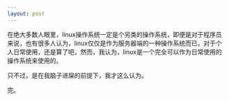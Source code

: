 ```yaml
---
layout: post
---
```


在绝大多数人眼里，linux操作系统一定是个另类的操作系统，即便是对于程序员来说，也有很多人认为，linux仅仅是作为服务器端的一种操作系统而已，对于个人日常使用，还是算了吧，然而，我认为，linux是一个完全可以作为日常使用的操作系统来使用的。

只不过，是在我脑子进屎的前提下，我才这么认为。



完。